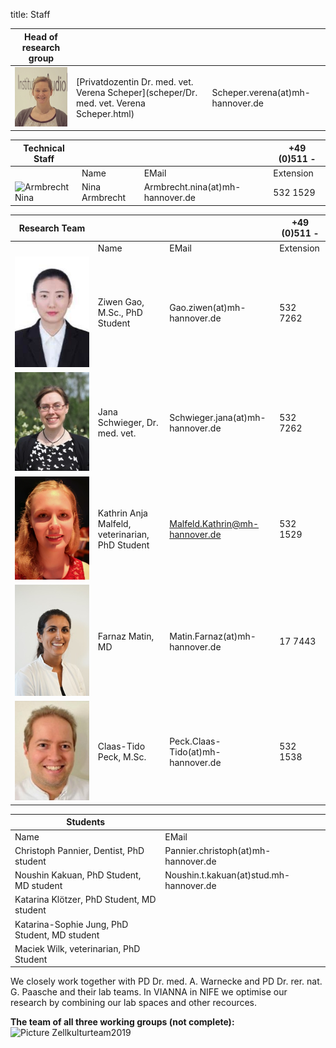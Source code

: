 title: Staff

|Head of research group|        |   |
|--------------|:---------------|----|
|![Picture Verena Scheper](Verena.jpg) |[Privatdozentin Dr. med. vet. Verena Scheper](scheper/Dr. med. vet. Verena Scheper.html)|	Scheper.verena(at)mh-hannover.de| +49 (0)511 532 4369 |


|Technical Staff|                     |      |    +49 (0)511 -  |
|--------------|:---------------------|------|-----|
|   |Name| EMail|Extension|
|![Armbrecht Nina](Nina.png) | Nina Armbrecht	|	Armbrecht.nina(at)mh-hannover.de     | 532 1529|

|Research Team  |    |  | +49 (0)511 - |
|---------|:------|------|-----|
|   |Name| EMail|Extension|
|![Image Ziwen Gao](Ziwen.jpg)  | Ziwen Gao, M.Sc., PhD Student  	|	Gao.ziwen(at)mh-hannover.de | 532 7262|
| ![Image Jana Schwieger](Schwieger.jpg) |Jana Schwieger, Dr. med. vet. | Schwieger.jana(at)mh-hannover.de|532 7262|
| ![Image Kathrin Anja Malfeld](Malfeld.jpg)  | Kathrin Anja Malfeld, veterinarian, PhD Student |  Malfeld.Kathrin@mh-hannover.de |532 1529 |
|    ![Image Farnaz Matin](Matin.JPG) |  Farnaz Matin, MD|	Matin.Farnaz(at)mh-hannover.de| 17 7443|   
|    ![Image Claas-Tido Peck](Claas.jpg) |  Claas-Tido Peck, M.Sc.|	Peck.Claas-Tido(at)mh-hannover.de| 532 1538| 




|  Students   ||
|-----------|-------------|
|Name| EMail|
|Christoph Pannier, Dentist, PhD student|Pannier.christoph(at)mh-hannover.de|
|Noushin Kakuan, PhD Student, MD student|Noushin.t.kakuan(at)stud.mh-hannover.de|
|Katarina Klötzer, PhD Student, MD student|
|Katarina-Sophie Jung, PhD Student, MD student|
|Maciek Wilk, veterinarian, PhD Student|





We closely work together with PD Dr. med. A. Warnecke and PD Dr. rer. nat. G. Paasche and their lab teams. In VIANNA in NIFE we optimise our research by combining our lab spaces and other recources. 

**The team of all three working groups (not complete):** 
![Picture Zellkulturteam2019](Zellkulturteam2019.jpg)  
